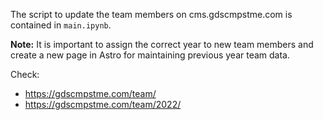 The script to update the team members on cms.gdscmpstme.com is contained in `main.ipynb`.

**Note:** It is important to assign the correct year to new team members and create a new page in Astro for maintaining previous year team data.

Check:

- https://gdscmpstme.com/team/
- https://gdscmpstme.com/team/2022/
